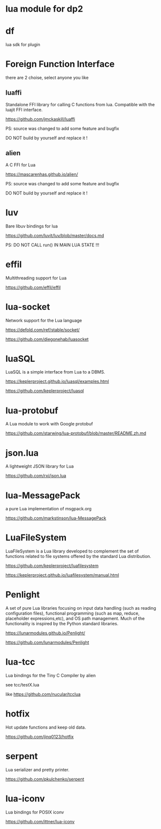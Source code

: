 # lua module for dp2

# df
lua sdk for plugin

# Foreign Function Interface
there are 2 choise, select anyone you like

## luaffi
Standalone FFI library for calling C functions from lua. Compatible with the luajit FFI interface.

https://github.com/jmckaskill/luaffi

PS: source was changed to add some feature and bugfix

DO NOT build by yourself and replace it !

## alien
A C FFI for Lua

https://mascarenhas.github.io/alien/

PS: source was changed to add some feature and bugfix

DO NOT build by yourself and replace it !

# luv
Bare libuv bindings for lua

https://github.com/luvit/luv/blob/master/docs.md

PS: DO NOT CALL run() IN MAIN LUA STATE !!!

# effil
Multithreading support for Lua

https://github.com/effil/effil

# lua-socket
Network support for the Lua language

https://defold.com/ref/stable/socket/

https://github.com/diegonehab/luasocket

# luaSQL
LuaSQL is a simple interface from Lua to a DBMS.

https://keplerproject.github.io/luasql/examples.html

https://github.com/keplerproject/luasql

# lua-protobuf
A Lua module to work with Google protobuf

https://github.com/starwing/lua-protobuf/blob/master/README.zh.md

# json.lua
A lightweight JSON library for Lua

https://github.com/rxi/json.lua

# lua-MessagePack
a pure Lua implementation of msgpack.org

https://github.com/markstinson/lua-MessagePack

# LuaFileSystem
LuaFileSystem is a Lua library developed to complement the set of functions related to file systems offered by the standard Lua distribution.

https://github.com/keplerproject/luafilesystem

https://keplerproject.github.io/luafilesystem/manual.html

# Penlight
A set of pure Lua libraries focusing on input data handling (such as reading configuration files), functional programming (such as map, reduce, placeholder expressions,etc), and OS path management. Much of the functionality is inspired by the Python standard libraries.

https://lunarmodules.github.io/Penlight/

https://github.com/lunarmodules/Penlight

# lua-tcc
Lua bindings for the Tiny C Compiler by alien

see tcc/testX.lua

like https://github.com/nucular/tcclua

# hotfix
Hot update functions and keep old data.

https://github.com/jinq0123/hotfix

# serpent
Lua serializer and pretty printer.

https://github.com/pkulchenko/serpent

# lua-iconv
Lua bindings for POSIX iconv

https://github.com/ittner/lua-iconv
